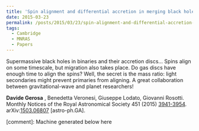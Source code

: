 ```yaml
---
title: 'Spin alignment and differential accretion in merging black hole binaries'
date: 2015-03-23
permalink: /posts/2015/03/23/spin-alignment-and-differential-accretion-in-merging-black-hole-binaries
tags:
  - Cambridge
  - MNRAS
  - Papers
---
```


Supermassive black holes in binaries and their accretion discs… Spins align on some timescale, but migration also takes place. Do gas discs have enough time to align the spins? Well, the secret is the mass ratio: light secondaries might prevent primaries from aligning. A great collaboration between gravitational-wave and planet researchers!

**Davide Gerosa** , Benedetta Veronesi, Giuseppe Lodato, Giovanni Rosotti.  
Monthly Notices of the Royal Astronomical Society 451 (2015) [3941-3954](<http://mnras.oxfordjournals.org/content/451/4/3941>).  
arXiv:[1503.06807](<http://arxiv.org/abs/arXiv:1503.06807>) [astro-ph.GA].

[comment]: Machine generated below here
